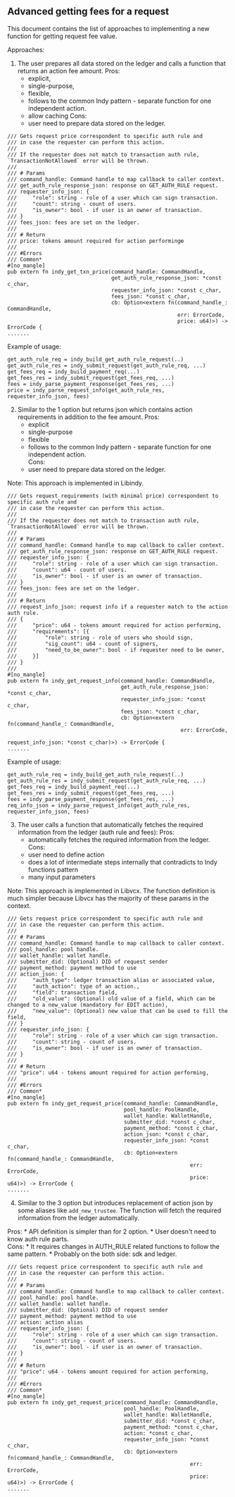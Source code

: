 ## Advanced getting fees for a request

This document contains the list of approaches to implementing a new function for getting request fee value.

Approaches:

1) The user prepares all data stored on the ledger and calls a function that returns an action fee amount.
Pros: 
    * explicit, 
    * single-purpose,
    * flexible, 
    * follows to the common Indy pattern - separate function for one independent action.  
    * allow caching
Cons: 
    * user need to prepare data stored on the ledger.

```
/// Gets request price correspondent to specific auth rule and
/// in case the requester can perform this action.
///
/// If the requester does not match to transaction auth rule, `TransactionNotAllowed` error will be thrown.
///
/// # Params
/// command_handle: Command handle to map callback to caller context.
/// get_auth_rule_response_json: response on GET_AUTH_RULE request.
/// requester_info_json: {
///     "role": string - role of a user which can sign transaction.
///     "count": string - count of users.
///     "is_owner": bool - if user is an owner of transaction.
/// }
/// fees_json: fees are set on the ledger.
///
/// # Return
/// price: tokens amount required for action performingю
///
/// #Errors
/// Common*
#[no_mangle]
pub extern fn indy_get_txn_price(command_handle: CommandHandle,
                                 get_auth_rule_response_json: *const c_char,
                                 requester_info_json: *const c_char,
                                 fees_json: *const c_char,
                                 cb: Option<extern fn(command_handle_: CommandHandle,
                                                      err: ErrorCode,
                                                      price: u64)>) -> ErrorCode {
.......
```
Example of usage:
```
get_auth_rule_req = indy_build_get_auth_rule_request(..)
get_auth_rule_res = indy_submit_request(get_auth_rule_req, ...)
get_fees_req = indy_build_payment_req(...)
get_fees_res = indy_submit_request(get_fees_req, ...)
fees = indy_parse_payment_response(get_fees_res, ...)
price = indy_parse_request_info(get_auth_rule_res, requester_info_json, fees)
```

2) Similar to the 1 option but returns json which contains action requirements in addition to the fee amount.
Pros: 
    * explicit
    * single-purpose
    * flexible
    * follows to the common Indy pattern - separate function for one independent action.  
Cons: 
    * user need to prepare data stored on the ledger.
    
Note: This approach is implemented in Libindy.

```
/// Gets request requirements (with minimal price) correspondent to specific auth rule and
/// in case the requester can perform this action.
///
/// If the requester does not match to transaction auth rule, `TransactionNotAllowed` error will be thrown.
///
/// # Params
/// command_handle: Command handle to map callback to caller context.
/// get_auth_rule_response_json: response on GET_AUTH_RULE request.
/// requester_info_json: {
///     "role": string - role of a user which can sign transaction.
///     "count": u64 - count of users.
///     "is_owner": bool - if user is an owner of transaction.
/// }
/// fees_json: fees are set on the ledger.
///
/// # Return
/// request_info_json: request info if a requester match to the action auth rule.
/// {
///     "price": u64 - tokens amount required for action performing,
///     "requirements": [{
///         "role": string - role of users who should sign,
///         "sig_count": u64 - count of signers,
///         "need_to_be_owner": bool - if requester need to be owner,
///     }]
/// }
///
#[no_mangle]
pub extern fn indy_get_request_info(command_handle: CommandHandle,
                                    get_auth_rule_response_json: *const c_char,
                                    requester_info_json: *const c_char,
                                    fees_json: *const c_char,
                                    cb: Option<extern fn(command_handle_: CommandHandle,
                                                       err: ErrorCode,
                                                       request_info_json: *const c_char)>) -> ErrorCode {
.......
```
Example of usage:
```
get_auth_rule_req = indy_build_get_auth_rule_request(..)
get_auth_rule_res = indy_submit_request(get_auth_rule_req, ...)
get_fees_req = indy_build_payment_req(...)
get_fees_res = indy_submit_request(get_fees_req, ...)
fees = indy_parse_payment_response(get_fees_res, ...)
req_info_json = indy_parse_request_info(get_auth_rule_res, requester_info_json, fees)
```

3) The user calls a function that automatically fetches the required information from the ledger (auth rule and fees):
Pros: 
    * automatically fetches the required information from the ledger.  
Cons: 
    * user need to define action
    * does a lot of intermediate steps internally that contradicts to Indy functions pattern
    * many input parameters
    
Note: This approach is implemented in Libvcx. The function definition is much simpler because Libvcx has the majority of these params in the context.  
    
```
/// Gets request price correspondent to specific auth rule and
/// in case the requester can perform this action.
///
/// # Params
/// command_handle: Command handle to map callback to caller context.
/// pool_handle: pool handle.
/// wallet_handle: wallet handle.
/// submitter_did: (Optional) DID of request sender
/// payment_method: payment method to use
/// action_json: {
///     "auth_type": ledger transaction alias or associated value,
///     "auth_action": type of an action.,
///     "field": transaction field,
///     "old_value": (Optional) old value of a field, which can be changed to a new_value (mandatory for EDIT action),
///     "new_value": (Optional) new value that can be used to fill the field,
/// }
/// requester_info_json: {
///     "role": string - role of a user which can sign transaction.
///     "count": string - count of users.
///     "is_owner": bool - if user is an owner of transaction.
/// }
///
/// # Return
/// "price": u64 - tokens amount required for action performing,
///
/// #Errors
/// Common*
#[no_mangle]
pub extern fn indy_get_request_price(command_handle: CommandHandle,
                                     pool_handle: PoolHandle,
                                     wallet_handle: WalletHandle,
                                     submitter_did: *const c_char,
                                     payment_method: *const c_char,
                                     action_json: *const c_char,
                                     requester_info_json: *const c_char,
                                     cb: Option<extern fn(command_handle_: CommandHandle,
                                                          err: ErrorCode,
                                                          price: u64)>) -> ErrorCode {
.......
```

4) Similar to the 3 option but introduces replacement of action json by some aliases like `add_new_trustee`.
The function will fetch the required information from the ledger automatically.

Pros: 
    * API definition is simpler than for 2 option. 
    * User doesn't need to know auth rule parts.  
Cons: 
    * It requires changes in AUTH_RULE related functions to follow the same pattern. 
    * Probably on the both side: sdk and ledger.
    
```
/// Gets request price correspondent to specific auth rule and
/// in case the requester can perform this action.
///
/// # Params
/// command_handle: Command handle to map callback to caller context.
/// pool_handle: pool handle.
/// wallet_handle: wallet handle.
/// submitter_did: (Optional) DID of request sender
/// payment_method: payment method to use
/// action: action alias
/// requester_info_json: {
///     "role": string - role of a user which can sign transaction.
///     "count": string - count of users.
///     "is_owner": bool - if user is an owner of transaction.
/// }
///
/// # Return
/// "price": u64 - tokens amount required for action performing,
///
/// #Errors
/// Common*
#[no_mangle]
pub extern fn indy_get_request_price(command_handle: CommandHandle,
                                     pool_handle: PoolHandle,
                                     wallet_handle: WalletHandle,
                                     submitter_did: *const c_char,
                                     payment_method: *const c_char,
                                     action: *const c_char,
                                     requester_info_json: *const c_char,
                                     cb: Option<extern fn(command_handle_: CommandHandle,
                                                          err: ErrorCode,
                                                          price: u64)>) -> ErrorCode {
.......
```